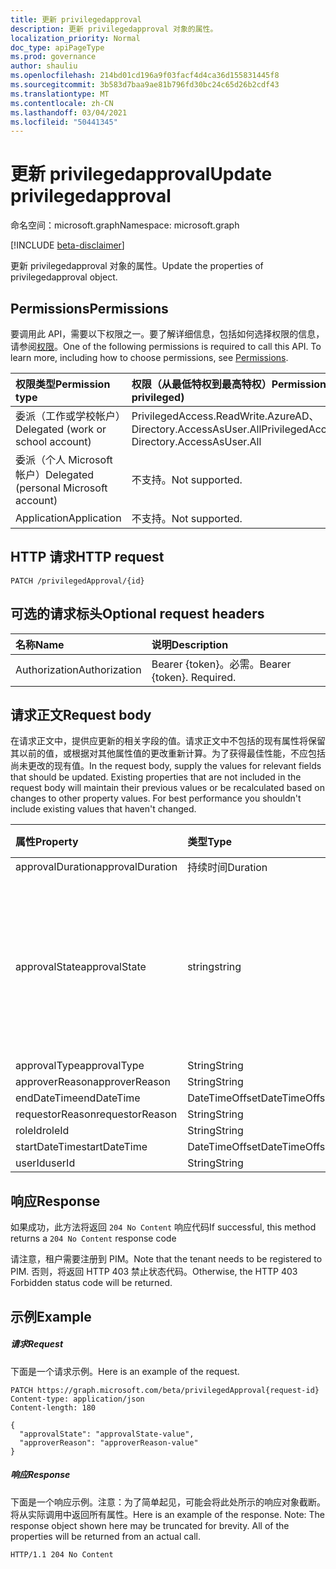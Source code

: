 ```yaml
---
title: 更新 privilegedapproval
description: 更新 privilegedapproval 对象的属性。
localization_priority: Normal
doc_type: apiPageType
ms.prod: governance
author: shauliu
ms.openlocfilehash: 214bd01cd196a9f03facf4d4ca36d155831445f8
ms.sourcegitcommit: 3b583d7baa9ae81b796fd30bc24c65d26b2cdf43
ms.translationtype: MT
ms.contentlocale: zh-CN
ms.lasthandoff: 03/04/2021
ms.locfileid: "50441345"
---
```

# <a name="update-privilegedapproval"></a><span data-ttu-id="3602e-103">更新 privilegedapproval</span><span class="sxs-lookup"><span data-stu-id="3602e-103">Update privilegedapproval</span></span>

<span data-ttu-id="3602e-104">命名空间：microsoft.graph</span><span class="sxs-lookup"><span data-stu-id="3602e-104">Namespace: microsoft.graph</span></span>

[!INCLUDE [beta-disclaimer](../../includes/beta-disclaimer.md)]

<span data-ttu-id="3602e-105">更新 privilegedapproval 对象的属性。</span><span class="sxs-lookup"><span data-stu-id="3602e-105">Update the properties of privilegedapproval object.</span></span>
## <a name="permissions"></a><span data-ttu-id="3602e-106">Permissions</span><span class="sxs-lookup"><span data-stu-id="3602e-106">Permissions</span></span>
<span data-ttu-id="3602e-p101">要调用此 API，需要以下权限之一。要了解详细信息，包括如何选择权限的信息，请参阅[权限](/graph/permissions-reference)。</span><span class="sxs-lookup"><span data-stu-id="3602e-p101">One of the following permissions is required to call this API. To learn more, including how to choose permissions, see [Permissions](/graph/permissions-reference).</span></span>


|<span data-ttu-id="3602e-109">权限类型</span><span class="sxs-lookup"><span data-stu-id="3602e-109">Permission type</span></span>      | <span data-ttu-id="3602e-110">权限（从最低特权到最高特权）</span><span class="sxs-lookup"><span data-stu-id="3602e-110">Permissions (from least to most privileged)</span></span>              |
|:--------------------|:---------------------------------------------------------|
|<span data-ttu-id="3602e-111">委派（工作或学校帐户）</span><span class="sxs-lookup"><span data-stu-id="3602e-111">Delegated (work or school account)</span></span> | <span data-ttu-id="3602e-112">PrivilegedAccess.ReadWrite.AzureAD、Directory.AccessAsUser.All</span><span class="sxs-lookup"><span data-stu-id="3602e-112">PrivilegedAccess.ReadWrite.AzureAD, Directory.AccessAsUser.All</span></span>    |
|<span data-ttu-id="3602e-113">委派（个人 Microsoft 帐户）</span><span class="sxs-lookup"><span data-stu-id="3602e-113">Delegated (personal Microsoft account)</span></span> | <span data-ttu-id="3602e-114">不支持。</span><span class="sxs-lookup"><span data-stu-id="3602e-114">Not supported.</span></span>    |
|<span data-ttu-id="3602e-115">Application</span><span class="sxs-lookup"><span data-stu-id="3602e-115">Application</span></span> | <span data-ttu-id="3602e-116">不支持。</span><span class="sxs-lookup"><span data-stu-id="3602e-116">Not supported.</span></span> |

## <a name="http-request"></a><span data-ttu-id="3602e-117">HTTP 请求</span><span class="sxs-lookup"><span data-stu-id="3602e-117">HTTP request</span></span>
<!-- { "blockType": "ignored" } -->
```http
PATCH /privilegedApproval/{id}
```
## <a name="optional-request-headers"></a><span data-ttu-id="3602e-118">可选的请求标头</span><span class="sxs-lookup"><span data-stu-id="3602e-118">Optional request headers</span></span>
| <span data-ttu-id="3602e-119">名称</span><span class="sxs-lookup"><span data-stu-id="3602e-119">Name</span></span>       | <span data-ttu-id="3602e-120">说明</span><span class="sxs-lookup"><span data-stu-id="3602e-120">Description</span></span>|
|:-----------|:-----------|
| <span data-ttu-id="3602e-121">Authorization</span><span class="sxs-lookup"><span data-stu-id="3602e-121">Authorization</span></span>  | <span data-ttu-id="3602e-p102">Bearer {token}。必需。</span><span class="sxs-lookup"><span data-stu-id="3602e-p102">Bearer {token}. Required.</span></span> |

## <a name="request-body"></a><span data-ttu-id="3602e-124">请求正文</span><span class="sxs-lookup"><span data-stu-id="3602e-124">Request body</span></span>
<span data-ttu-id="3602e-p103">在请求正文中，提供应更新的相关字段的值。请求正文中不包括的现有属性将保留其以前的值，或根据对其他属性值的更改重新计算。为了获得最佳性能，不应包括尚未更改的现有值。</span><span class="sxs-lookup"><span data-stu-id="3602e-p103">In the request body, supply the values for relevant fields that should be updated. Existing properties that are not included in the request body will maintain their previous values or be recalculated based on changes to other property values. For best performance you shouldn't include existing values that haven't changed.</span></span>

| <span data-ttu-id="3602e-128">属性</span><span class="sxs-lookup"><span data-stu-id="3602e-128">Property</span></span>     | <span data-ttu-id="3602e-129">类型</span><span class="sxs-lookup"><span data-stu-id="3602e-129">Type</span></span>   |<span data-ttu-id="3602e-130">说明</span><span class="sxs-lookup"><span data-stu-id="3602e-130">Description</span></span>|
|:---------------|:--------|:----------|
|<span data-ttu-id="3602e-131">approvalDuration</span><span class="sxs-lookup"><span data-stu-id="3602e-131">approvalDuration</span></span>|<span data-ttu-id="3602e-132">持续时间</span><span class="sxs-lookup"><span data-stu-id="3602e-132">Duration</span></span>||
|<span data-ttu-id="3602e-133">approvalState</span><span class="sxs-lookup"><span data-stu-id="3602e-133">approvalState</span></span>|<span data-ttu-id="3602e-134">string</span><span class="sxs-lookup"><span data-stu-id="3602e-134">string</span></span>| <span data-ttu-id="3602e-135">可取值为：`pending`、`approved`、`denied`、`aborted`、`canceled`。</span><span class="sxs-lookup"><span data-stu-id="3602e-135">Possible values are: `pending`, `approved`, `denied`, `aborted`, `canceled`.</span></span>|
|<span data-ttu-id="3602e-136">approvalType</span><span class="sxs-lookup"><span data-stu-id="3602e-136">approvalType</span></span>|<span data-ttu-id="3602e-137">String</span><span class="sxs-lookup"><span data-stu-id="3602e-137">String</span></span>||
|<span data-ttu-id="3602e-138">approverReason</span><span class="sxs-lookup"><span data-stu-id="3602e-138">approverReason</span></span>|<span data-ttu-id="3602e-139">String</span><span class="sxs-lookup"><span data-stu-id="3602e-139">String</span></span>||
|<span data-ttu-id="3602e-140">endDateTime</span><span class="sxs-lookup"><span data-stu-id="3602e-140">endDateTime</span></span>|<span data-ttu-id="3602e-141">DateTimeOffset</span><span class="sxs-lookup"><span data-stu-id="3602e-141">DateTimeOffset</span></span>||
|<span data-ttu-id="3602e-142">requestorReason</span><span class="sxs-lookup"><span data-stu-id="3602e-142">requestorReason</span></span>|<span data-ttu-id="3602e-143">String</span><span class="sxs-lookup"><span data-stu-id="3602e-143">String</span></span>||
|<span data-ttu-id="3602e-144">roleId</span><span class="sxs-lookup"><span data-stu-id="3602e-144">roleId</span></span>|<span data-ttu-id="3602e-145">String</span><span class="sxs-lookup"><span data-stu-id="3602e-145">String</span></span>||
|<span data-ttu-id="3602e-146">startDateTime</span><span class="sxs-lookup"><span data-stu-id="3602e-146">startDateTime</span></span>|<span data-ttu-id="3602e-147">DateTimeOffset</span><span class="sxs-lookup"><span data-stu-id="3602e-147">DateTimeOffset</span></span>||
|<span data-ttu-id="3602e-148">userId</span><span class="sxs-lookup"><span data-stu-id="3602e-148">userId</span></span>|<span data-ttu-id="3602e-149">String</span><span class="sxs-lookup"><span data-stu-id="3602e-149">String</span></span>||

## <a name="response"></a><span data-ttu-id="3602e-150">响应</span><span class="sxs-lookup"><span data-stu-id="3602e-150">Response</span></span>

<span data-ttu-id="3602e-151">如果成功，此方法将返回 `204 No Content` 响应代码</span><span class="sxs-lookup"><span data-stu-id="3602e-151">If successful, this method returns a `204 No Content` response code</span></span>

<span data-ttu-id="3602e-152">请注意，租户需要注册到 PIM。</span><span class="sxs-lookup"><span data-stu-id="3602e-152">Note that the tenant needs to be registered to PIM.</span></span> <span data-ttu-id="3602e-153">否则，将返回 HTTP 403 禁止状态代码。</span><span class="sxs-lookup"><span data-stu-id="3602e-153">Otherwise, the HTTP 403 Forbidden status code will be returned.</span></span>

## <a name="example"></a><span data-ttu-id="3602e-154">示例</span><span class="sxs-lookup"><span data-stu-id="3602e-154">Example</span></span>
##### <a name="request"></a><span data-ttu-id="3602e-155">请求</span><span class="sxs-lookup"><span data-stu-id="3602e-155">Request</span></span>
<span data-ttu-id="3602e-156">下面是一个请求示例。</span><span class="sxs-lookup"><span data-stu-id="3602e-156">Here is an example of the request.</span></span>
<!-- {
  "blockType": "request",
  "name": "update_privilegedapproval"
}-->
```http
PATCH https://graph.microsoft.com/beta/privilegedApproval{request-id}
Content-type: application/json
Content-length: 180

{
  "approvalState": "approvalState-value",
  "approverReason": "approverReason-value"
}
```
##### <a name="response"></a><span data-ttu-id="3602e-157">响应</span><span class="sxs-lookup"><span data-stu-id="3602e-157">Response</span></span>
<span data-ttu-id="3602e-p105">下面是一个响应示例。注意：为了简单起见，可能会将此处所示的响应对象截断。将从实际调用中返回所有属性。</span><span class="sxs-lookup"><span data-stu-id="3602e-p105">Here is an example of the response. Note: The response object shown here may be truncated for brevity. All of the properties will be returned from an actual call.</span></span>
<!-- {
  "blockType": "response",
  "truncated": true,
  "@odata.type": "microsoft.graph.privilegedApproval"
} -->
```http
HTTP/1.1 204 No Content
```

<!-- uuid: 8fcb5dbc-d5aa-4681-8e31-b001d5168d79
2015-10-25 14:57:30 UTC -->
<!--
{
  "type": "#page.annotation",
  "description": "Update privilegedapproval",
  "keywords": "",
  "section": "documentation",
  "tocPath": "",
  "suppressions": []
}
-->


